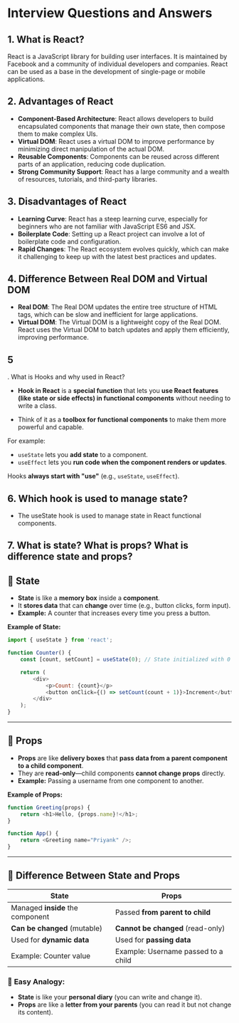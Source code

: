 # Interview Questions and Answers

## 1. What is React?
React is a JavaScript library for building user interfaces. It is maintained by Facebook and a community of individual developers and companies. React can be used as a base in the development of single-page or mobile applications. 


## 2. Advantages of React
- **Component-Based Architecture**: React allows developers to build encapsulated components that manage their own state, then compose them to make complex UIs.
- **Virtual DOM**: React uses a virtual DOM to improve performance by minimizing direct manipulation of the actual DOM.
- **Reusable Components**: Components can be reused across different parts of an application, reducing code duplication.
- **Strong Community Support**: React has a large community and a wealth of resources, tutorials, and third-party libraries.

## 3. Disadvantages of React
- **Learning Curve**: React has a steep learning curve, especially for beginners who are not familiar with JavaScript ES6 and JSX.
- **Boilerplate Code**: Setting up a React project can involve a lot of boilerplate code and configuration.
- **Rapid Changes**: The React ecosystem evolves quickly, which can make it challenging to keep up with the latest best practices and updates.

## 4. Difference Between Real DOM and Virtual DOM
- **Real DOM**: The Real DOM updates the entire tree structure of HTML tags, which can be slow and inefficient for large applications.
- **Virtual DOM**: The Virtual DOM is a lightweight copy of the Real DOM. React uses the Virtual DOM to batch updates and apply them efficiently, improving performance.

## 5
. What is Hooks and why used in React?
- **Hook in React** is a **special function** that lets you **use React features (like state or side effects) in functional components** without needing to write a class.  

- Think of it as a **toolbox for functional components** to make them more powerful and capable.  

For example:  
- `useState` lets you **add state** to a component.  
- `useEffect` lets you **run code when the component renders or updates**.  

Hooks **always start with "use"** (e.g., `useState`, `useEffect`).  

## 6. Which hook is used to manage state?
- The useState hook is used to manage state in React functional components.
  
## 7. What is state? What is props? What is difference state and props?

## 🌟 **State**  
- **State** is like a **memory box** inside a **component**.  
- It **stores data** that can **change** over time (e.g., button clicks, form input).  
- **Example:** A counter that increases every time you press a button.  

**Example of State:**  
```javascript
import { useState } from 'react';

function Counter() {
    const [count, setCount] = useState(0); // State initialized with 0

    return (
        <div>
            <p>Count: {count}</p>
            <button onClick={() => setCount(count + 1)}>Increment</button>
        </div>
    );
}
```

---

## 🌟 **Props**  
- **Props** are like **delivery boxes** that **pass data from a parent component to a child component**.  
- They are **read-only**—child components **cannot change props** directly.  
- **Example:** Passing a username from one component to another.  

**Example of Props:**  
```javascript
function Greeting(props) {
    return <h1>Hello, {props.name}!</h1>;
}

function App() {
    return <Greeting name="Priyank" />;
}
```

---

## 🌟 **Difference Between State and Props**  

| **State** | **Props** |  
|-----------|----------|  
| Managed **inside** the component | Passed **from parent to child** |  
| **Can be changed** (mutable) | **Cannot be changed** (read-only) |  
| Used for **dynamic data** | Used for **passing data** |  
| Example: Counter value | Example: Username passed to a child |  

### 🚀 **Easy Analogy:**  
- **State** is like your **personal diary** (you can write and change it).  
- **Props** are like a **letter from your parents** (you can read it but not change its content).  

